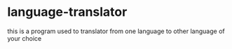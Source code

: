 # language-translator
this is a program used to translator from one language to other language of your choice
